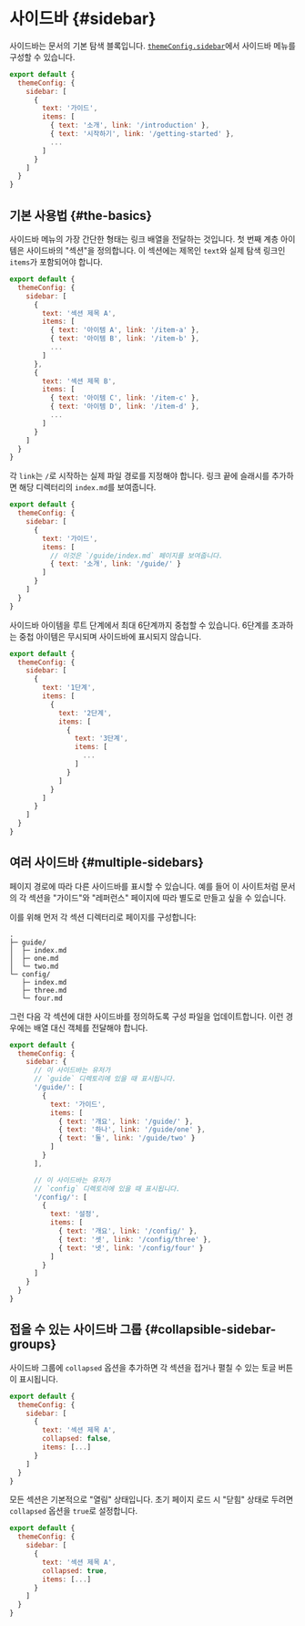 # 사이드바 {#sidebar}

사이드바는 문서의 기본 탐색 블록입니다. [`themeConfig.sidebar`](./default-theme-config#sidebar)에서 사이드바 메뉴를 구성할 수 있습니다.

```js
export default {
  themeConfig: {
    sidebar: [
      {
        text: '가이드',
        items: [
          { text: '소개', link: '/introduction' },
          { text: '시작하기', link: '/getting-started' },
          ...
        ]
      }
    ]
  }
}
```

## 기본 사용법 {#the-basics}

사이드바 메뉴의 가장 간단한 형태는 링크 배열을 전달하는 것입니다. 첫 번째 계층 아이템은 사이드바의 "섹션"을 정의합니다. 이 섹션에는 제목인 `text`와 실제 탐색 링크인 `items`가 포함되어야 합니다.

```js
export default {
  themeConfig: {
    sidebar: [
      {
        text: '섹션 제목 A',
        items: [
          { text: '아이템 A', link: '/item-a' },
          { text: '아이템 B', link: '/item-b' },
          ...
        ]
      },
      {
        text: '섹션 제목 B',
        items: [
          { text: '아이템 C', link: '/item-c' },
          { text: '아이템 D', link: '/item-d' },
          ...
        ]
      }
    ]
  }
}
```

각 `link`는 `/`로 시작하는 실제 파일 경로를 지정해야 합니다. 링크 끝에 슬래시를 추가하면 해당 디렉터리의 `index.md`를 보여줍니다.

```js
export default {
  themeConfig: {
    sidebar: [
      {
        text: '가이드',
        items: [
          // 이것은 `/guide/index.md` 페이지를 보여줍니다.
          { text: '소개', link: '/guide/' }
        ]
      }
    ]
  }
}
```

사이드바 아이템을 루트 단계에서 최대 6단계까지 중첩할 수 있습니다. 6단계를 초과하는 중첩 아이템은 무시되며 사이드바에 표시되지 않습니다.

```js
export default {
  themeConfig: {
    sidebar: [
      {
        text: '1단계',
        items: [
          {
            text: '2단계',
            items: [
              {
                text: '3단계',
                items: [
                  ...
                ]
              }
            ]
          }
        ]
      }
    ]
  }
}
```

## 여러 사이드바 {#multiple-sidebars}

페이지 경로에 따라 다른 사이드바를 표시할 수 있습니다. 예를 들어 이 사이트처럼 문서의 각 섹션을 "가이드"와 "레퍼런스" 페이지에 따라 별도로 만들고 싶을 수 있습니다.

이를 위해 먼저 각 섹션 디렉터리로 페이지를 구성합니다:

```
.
├─ guide/
│  ├─ index.md
│  ├─ one.md
│  └─ two.md
└─ config/
   ├─ index.md
   ├─ three.md
   └─ four.md
```

그런 다음 각 섹션에 대한 사이드바를 정의하도록 구성 파일을 업데이트합니다. 이런 경우에는 배열 대신 객체를 전달해야 합니다.

```js
export default {
  themeConfig: {
    sidebar: {
      // 이 사이드바는 유저가
      // `guide` 디렉토리에 있을 때 표시됩니다.
      '/guide/': [
        {
          text: '가이드',
          items: [
            { text: '개요', link: '/guide/' },
            { text: '하나', link: '/guide/one' },
            { text: '둘', link: '/guide/two' }
          ]
        }
      ],

      // 이 사이드바는 유저가
      // `config` 디렉토리에 있을 때 표시됩니다.
      '/config/': [
        {
          text: '설정',
          items: [
            { text: '개요', link: '/config/' },
            { text: '셋', link: '/config/three' },
            { text: '넷', link: '/config/four' }
          ]
        }
      ]
    }
  }
}
```

## 접을 수 있는 사이드바 그룹 {#collapsible-sidebar-groups}

사이드바 그룹에 `collapsed` 옵션을 추가하면 각 섹션을 접거나 펼칠 수 있는 토글 버튼이 표시됩니다.

```js
export default {
  themeConfig: {
    sidebar: [
      {
        text: '섹션 제목 A',
        collapsed: false,
        items: [...]
      }
    ]
  }
}
```

모든 섹션은 기본적으로 "열림" 상태입니다. 초기 페이지 로드 시 "닫힘" 상태로 두려면 `collapsed` 옵션을 `true`로 설정합니다.

```js
export default {
  themeConfig: {
    sidebar: [
      {
        text: '섹션 제목 A',
        collapsed: true,
        items: [...]
      }
    ]
  }
}
```
